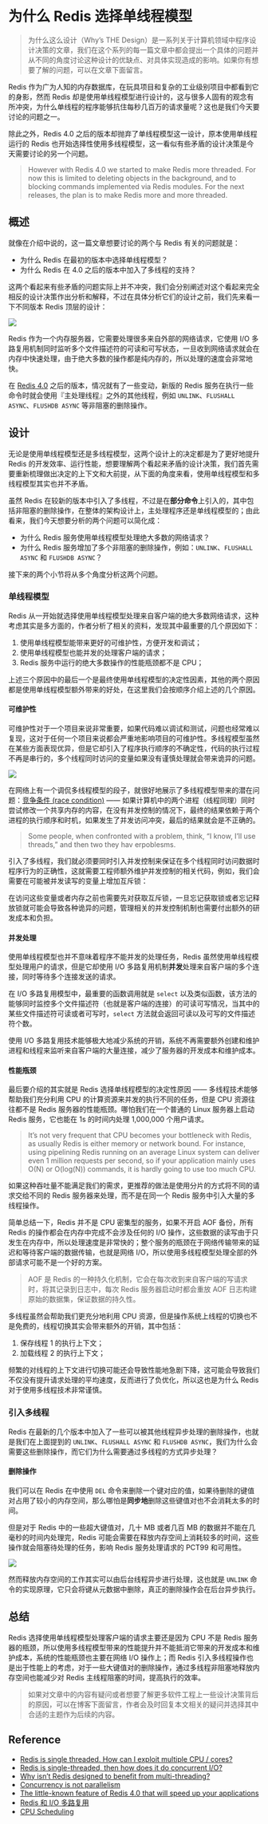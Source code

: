 # 为什么 Redis 选择单线程模型
> 为什么这么设计（Why’s THE Design）是一系列关于计算机领域中程序设计决策的文章，我们在这个系列的每一篇文章中都会提出一个具体的问题并从不同的角度讨论这种设计的优缺点、对具体实现造成的影响。如果你有想要了解的问题，可以在文章下面留言。

Redis 作为广为人知的内存数据库，在玩具项目和复杂的工业级别项目中都看到它的身影，然而 Redis 却是使用单线程模型进行设计的，这与很多人固有的观念有所冲突，为什么单线程的程序能够抗住每秒几百万的请求量呢？这也是我们今天要讨论的问题之一。

除此之外，Redis 4.0 之后的版本却抛弃了单线程模型这一设计，原本使用单线程运行的 Redis 也开始选择性使用多线程模型，这一看似有些矛盾的设计决策是今天需要讨论的另一个问题。

> However with Redis 4.0 we started to make Redis more threaded. For now this is limited to deleting objects in the background, and to blocking commands implemented via Redis modules. For the next releases, the plan is to make Redis more and more threaded.

概述
--

就像在介绍中说的，这一篇文章想要讨论的两个与 Redis 有关的问题就是：

*   为什么 Redis 在最初的版本中选择单线程模型？
*   为什么 Redis 在 4.0 之后的版本中加入了多线程的支持？

这两个看起来有些矛盾的问题实际上并不冲突，我们会分别阐述对这个看起来完全相反的设计决策作出分析和解释，不过在具体分析它们的设计之前，我们先来看一下不同版本 Redis 顶层的设计：

![](https://img.draveness.me/redis-io-multiplexing.png)

Redis 作为一个内存服务器，它需要处理很多来自外部的网络请求，它使用 I/O 多路复用机制同时监听多个文件描述符的可读和可写状态，一旦收到网络请求就会在内存中快速处理，由于绝大多数的操作都是纯内存的，所以处理的速度会非常地快。

在 [Redis 4.0](https://raw.githubusercontent.com/antirez/redis/4.0/00-RELEASENOTES) 之后的版本，情况就有了一些变动，新版的 Redis 服务在执行一些命令时就会使用『主处理线程』之外的其他线程，例如 `UNLINK`、`FLUSHALL ASYNC`、`FLUSHDB ASYNC` 等非阻塞的删除操作。

设计
--

无论是使用单线程模型还是多线程模型，这两个设计上的决定都是为了更好地提升 Redis 的开发效率、运行性能，想要理解两个看起来矛盾的设计决策，我们首先需要重新梳理做出决定的上下文和大前提，从下面的角度来看，使用单线程模型和多线程模型其实也并不矛盾。

虽然 Redis 在较新的版本中引入了多线程，不过是在**部分命令**上引入的，其中包括非阻塞的删除操作，在整体的架构设计上，主处理程序还是单线程模型的；由此看来，我们今天想要分析的两个问题可以简化成：

*   为什么 Redis 服务使用单线程模型处理绝大多数的网络请求？
*   为什么 Redis 服务增加了多个非阻塞的删除操作，例如：`UNLINK`、`FLUSHALL ASYNC` 和 `FLUSHDB ASYNC`？

接下来的两个小节将从多个角度分析这两个问题。

### 单线程模型

Redis 从一开始就选择使用单线程模型处理来自客户端的绝大多数网络请求，这种考虑其实是多方面的，作者分析了相关的资料，发现其中最重要的几个原因如下：

1.  使用单线程模型能带来更好的可维护性，方便开发和调试；
2.  使用单线程模型也能并发的处理客户端的请求；
3.  Redis 服务中运行的绝大多数操作的性能瓶颈都不是 CPU；

上述三个原因中的最后一个是最终使用单线程模型的决定性因素，其他的两个原因都是使用单线程模型额外带来的好处，在这里我们会按顺序介绍上述的几个原因。

#### 可维护性

可维护性对于一个项目来说非常重要，如果代码难以调试和测试，问题也经常难以复现，这对于任何一个项目来说都会严重地影响项目的可维护性。多线程模型虽然在某些方面表现优异，但是它却引入了程序执行顺序的不确定性，代码的执行过程不再是串行的，多个线程同时访问的变量如果没有谨慎处理就会带来诡异的问题。

![](https://img.draveness.me/multi-threading.png)

在网络上有一个调侃多线程模型的段子，就很好地展示了多线程模型带来的潜在问题：[竞争条件 (race condition)](https://en.wikipedia.org/wiki/Race_condition) —— 如果计算机中的两个进程（线程同理）同时尝试修改一个共享内存的内容，在没有并发控制的情况下，最终的结果依赖于两个进程的执行顺序和时机，如果发生了并发访问冲突，最后的结果就会是不正确的。

> Some people, when confronted with a problem, think, “I know, I’ll use threads,” and then two they hav erpoblesms.

引入了多线程，我们就必须要同时引入并发控制来保证在多个线程同时访问数据时程序行为的正确性，这就需要工程师额外维护并发控制的相关代码，例如，我们会需要在可能被并发读写的变量上增加互斥锁：

在访问这些变量或者内存之前也需要先对获取互斥锁，一旦忘记获取锁或者忘记释放锁就可能会导致各种诡异的问题，管理相关的并发控制机制也需要付出额外的研发成本和负担。

#### 并发处理

使用单线程模型也并不意味着程序不能并发的处理任务，Redis 虽然使用单线程模型处理用户的请求，但是它却使用 I/O 多路复用机制**并发**处理来自客户端的多个连接，同时等待多个连接发送的请求。

在 I/O 多路复用模型中，最重要的函数调用就是 `select` 以及类似函数，该方法的能够同时监控多个文件描述符（也就是客户端的连接）的可读可写情况，当其中的某些文件描述符可读或者可写时，`select` 方法就会返回可读以及可写的文件描述符个数。

使用 I/O 多路复用技术能够极大地减少系统的开销，系统不再需要额外创建和维护进程和线程来监听来自客户端的大量连接，减少了服务器的开发成本和维护成本。

#### 性能瓶颈

最后要介绍的其实就是 Redis 选择单线程模型的决定性原因 —— 多线程技术能够帮助我们充分利用 CPU 的计算资源来并发的执行不同的任务，但是 CPU 资源往往都不是 Redis 服务器的性能瓶颈。哪怕我们在一个普通的 Linux 服务器上启动 Redis 服务，它也能在 1s 的时间内处理 1,000,000 个用户请求。

> It’s not very frequent that CPU becomes your bottleneck with Redis, as usually Redis is either memory or network bound. For instance, using pipelining Redis running on an average Linux system can deliver even 1 million requests per second, so if your application mainly uses O(N) or O(log(N)) commands, it is hardly going to use too much CPU.

如果这种吞吐量不能满足我们的需求，更推荐的做法是使用分片的方式将不同的请求交给不同的 Redis 服务器来处理，而不是在同一个 Redis 服务中引入大量的多线程操作。

简单总结一下，Redis 并不是 CPU 密集型的服务，如果不开启 AOF 备份，所有 Redis 的操作都会在内存中完成不会涉及任何的 I/O 操作，这些数据的读写由于只发生在内存中，所以处理速度是非常快的；整个服务的瓶颈在于网络传输带来的延迟和等待客户端的数据传输，也就是网络 I/O，所以使用多线程模型处理全部的外部请求可能不是一个好的方案。

> AOF 是 Redis 的一种持久化机制，它会在每次收到来自客户端的写请求时，将其记录到日志中，每次 Redis 服务器启动时都会重放 AOF 日志构建原始的数据集，保证数据的持久性。

多线程虽然会帮助我们更充分地利用 CPU 资源，但是操作系统上线程的切换也不是免费的，线程切换其实会带来额外的开销，其中包括：

1.  保存线程 1 的执行上下文；
2.  加载线程 2 的执行上下文；

频繁的对线程的上下文进行切换可能还会导致性能地急剧下降，这可能会导致我们不仅没有提升请求处理的平均速度，反而进行了负优化，所以这也是为什么 Redis 对于使用多线程技术非常谨慎。

### 引入多线程

Redis 在最新的几个版本中加入了一些可以被其他线程异步处理的删除操作，也就是我们在上面提到的 `UNLINK`、`FLUSHALL ASYNC` 和 `FLUSHDB ASYNC`，我们为什么会需要这些删除操作，而它们为什么需要通过多线程的方式异步处理？

#### 删除操作

我们可以在 Redis 在中使用 `DEL` 命令来删除一个键对应的值，如果待删除的键值对占用了较小的内存空间，那么哪怕是**同步地**删除这些键值对也不会消耗太多的时间。

但是对于 Redis 中的一些超大键值对，几十 MB 或者几百 MB 的数据并不能在几毫秒的时间内处理完，Redis 可能会需要在释放内存空间上消耗较多的时间，这些操作就会阻塞待处理的任务，影响 Redis 服务处理请求的 PCT99 和可用性。

![](https://img.draveness.me/redis-unlink.png)

然而释放内存空间的工作其实可以由后台线程异步进行处理，这也就是 `UNLINK` 命令的实现原理，它只会将键从元数据中删除，真正的删除操作会在后台异步执行。

总结
--

Redis 选择使用单线程模型处理客户端的请求主要还是因为 CPU 不是 Redis 服务器的瓶颈，所以使用多线程模型带来的性能提升并不能抵消它带来的开发成本和维护成本，系统的性能瓶颈也主要在网络 I/O 操作上；而 Redis 引入多线程操作也是出于性能上的考虑，对于一些大键值对的删除操作，通过多线程非阻塞地释放内存空间也能减少对 Redis 主线程阻塞的时间，提高执行的效率。

> 如果对文章中的内容有疑问或者想要了解更多软件工程上一些设计决策背后的原因，可以在博客下面留言，作者会及时回复本文相关的疑问并选择其中合适的主题作为后续的内容。

Reference
---------

*   [Redis is single threaded. How can I exploit multiple CPU / cores?](https://redis.io/topics/faq#redis-is-single-threaded-how-can-i-exploit-multiple-cpu--cores)
*   [Redis is single-threaded, then how does it do concurrent I/O?](https://stackoverflow.com/questions/10489298/redis-is-single-threaded-then-how-does-it-do-concurrent-i-o)
*   [Why isn’t Redis designed to benefit from multi-threading?](https://www.quora.com/Why-isnt-Redis-designed-to-benefit-from-multi-threading)
*   [Concurrency is not parallelism](https://blog.golang.org/concurrency-is-not-parallelism)
*   [The little-known feature of Redis 4.0 that will speed up your applications](http://www.odbms.org/2018/03/the-little-known-feature-of-redis-4-0-that-will-speed-up-your-applications/)
*   [Redis 和 I/O 多路复用](https://draveness.me/redis-io-multiplexing)
*   [CPU Scheduling](https://www.cs.uic.edu/~jbell/CourseNotes/OperatingSystems/6_CPU_Scheduling.html)

